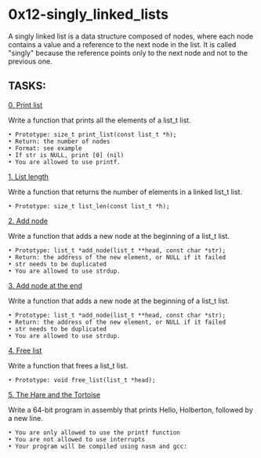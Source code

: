 # 0x12-singly_linked_lists

A singly linked list is a data structure composed of nodes, where each node contains a value and a reference to the next node in the list. It is called "singly" because the reference points only to the next node and not to the previous one.

## TASKS:

[0. Print list](0-print_list.c)

Write a function that prints all the elements of a list_t list.

	• Prototype: size_t print_list(const list_t *h);
	• Return: the number of nodes
	• Format: see example
	• If str is NULL, print [0] (nil)
	• You are allowed to use printf.

[1. List length](1-list_len.c)

Write a function that returns the number of elements in a linked list_t list.

	• Prototype: size_t list_len(const list_t *h);

[2. Add node](2-add_node.c)

Write a function that adds a new node at the beginning of a list_t list.

	• Prototype: list_t *add_node(list_t **head, const char *str);
	• Return: the address of the new element, or NULL if it failed
	• str needs to be duplicated
	• You are allowed to use strdup.

[3. Add node at the end](3-add_node_end.c)

Write a function that adds a new node at the beginning of a list_t list.

	• Prototype: list_t *add_node(list_t **head, const char *str);
	• Return: the address of the new element, or NULL if it failed
	• str needs to be duplicated
	• You are allowed to use strdup.

[4. Free list](4-free_list.c)

Write a function that frees a list_t list.

	• Prototype: void free_list(list_t *head);

[5. The Hare and the Tortoise](100-first.c)

Write a 64-bit program in assembly that prints Hello, Holberton, followed by a new line.

	• You are only allowed to use the printf function
	• You are not allowed to use interrupts
	• Your program will be compiled using nasm and gcc:
